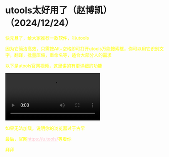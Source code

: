 <html>
<head>
    <meta charset="utf-8">
    <title>GitHub</title>
    <link rel="stylesheet" href="https://zhaobokai341.github.io/yangshi.css">
    <style>
        a{color:pink;}
        p{color:yellow}
    </style>
</head>
<body>
<h1>utools太好用了（赵博凯）（2024/12/24）</h1>
<p>快元旦了，给大家推荐一款软件，叫utools</p>
<p>因为它简洁高效，只需按Alt+空格即可打开utools万能搜索框，你可以用它识别文字，翻译，批量压缩，重命名等，适合大部分人的需求</p>
<p>以下是utools官网视频，这里讲的有更详细的功能</p>
<video controls>
  <source src="//zhaobokai341.github.io/rijizhanlan/dongxi/152/utools5.0.mp4" type="video/mp4">
</video>
<p>如果无法加载，说明你的浏览器过于古早</p>
<p>最后，官网<a href="https://u.tools/" target="_blank">https://u.tools/</a>等着你</p>
<p>拜拜</p>
</body>
</html>
